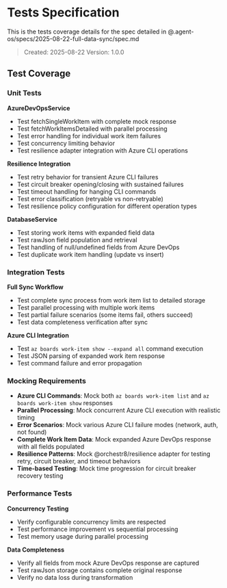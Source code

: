 # Tests Specification

This is the tests coverage details for the spec detailed in @.agent-os/specs/2025-08-22-full-data-sync/spec.md

> Created: 2025-08-22
> Version: 1.0.0

## Test Coverage

### Unit Tests

**AzureDevOpsService**
- Test fetchSingleWorkItem with complete mock response
- Test fetchWorkItemsDetailed with parallel processing
- Test error handling for individual work item failures
- Test concurrency limiting behavior
- Test resilience adapter integration with Azure CLI operations

**Resilience Integration**
- Test retry behavior for transient Azure CLI failures
- Test circuit breaker opening/closing with sustained failures
- Test timeout handling for hanging CLI commands
- Test error classification (retryable vs non-retryable)
- Test resilience policy configuration for different operation types

**DatabaseService** 
- Test storing work items with expanded field data
- Test rawJson field population and retrieval
- Test handling of null/undefined fields from Azure DevOps
- Test duplicate work item handling (update vs insert)

### Integration Tests

**Full Sync Workflow**
- Test complete sync process from work item list to detailed storage
- Test parallel processing with multiple work items
- Test partial failure scenarios (some items fail, others succeed)
- Test data completeness verification after sync

**Azure CLI Integration**
- Test `az boards work-item show --expand all` command execution
- Test JSON parsing of expanded work item response
- Test command failure and error propagation

### Mocking Requirements

- **Azure CLI Commands**: Mock both `az boards work-item list` and `az boards work-item show` responses
- **Parallel Processing**: Mock concurrent Azure CLI execution with realistic timing
- **Error Scenarios**: Mock various Azure CLI failure modes (network, auth, not found)
- **Complete Work Item Data**: Mock expanded Azure DevOps response with all fields populated
- **Resilience Patterns**: Mock @orchestr8/resilience adapter for testing retry, circuit breaker, and timeout behaviors
- **Time-based Testing**: Mock time progression for circuit breaker recovery testing

### Performance Tests

**Concurrency Testing**
- Verify configurable concurrency limits are respected
- Test performance improvement vs sequential processing
- Test memory usage during parallel processing

**Data Completeness**
- Verify all fields from mock Azure DevOps response are captured
- Test rawJson storage contains complete original response
- Verify no data loss during transformation